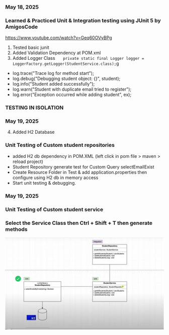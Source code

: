### May 18, 2025
### Learned & Practiced Unit & Integration testing using JUnit 5 by AmigosCode
https://www.youtube.com/watch?v=Geq60OVyBPg
1. Tested basic junit
2. Added Validation Dependency at POM.xml
3. Added Logger Class
`   private static final Logger logger = LoggerFactory.getLogger(StudentService.class);`g
* log.trace("Trace log for method start");
* log.debug("Debugging student object: {}", student);
* log.info("Student added successfully");
* log.warn("Student with duplicate email tried to register");
* log.error("Exception occurred while adding student", ex);

### TESTING IN ISOLATION

### May 19, 2025
4. Added H2 Database
### Unit Testing of Custom student repositories
* added H2 db dependency in POM.XML (left click in pom file > maven > reload project)
* Student Repository generate test for Custom Query selectEmailExist
* Create Resource Folder in Test & add application.properties then configure using H2 db in memory access
* Start unit testing & debugging.
### May 19, 2025
### Unit Testing of Custom student service
### Select the Service Class then Ctrl + Shift + T then generate methods
![img.png](docs/img.png)
